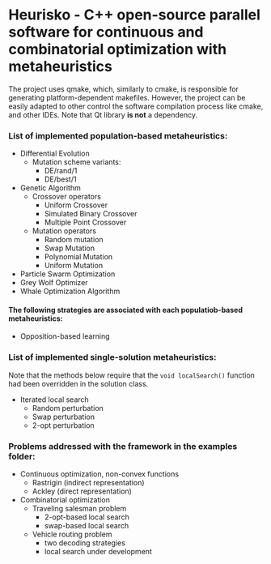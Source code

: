 # Heurisko - C++ open-source parallel software for continuous and combinatorial optimization with metaheuristics
The project uses qmake, which, similarly to cmake, is responsible for generating platform-dependent makefiles. However, the project can be easily adapted to other control the software compilation process like cmake, and other IDEs. Note that Qt library <b>is not</b> a dependency.
### List of implemented population-based metaheuristics:
- Differential Evolution
   - Mutation scheme variants:
      - DE/rand/1
      - DE/best/1
- Genetic Algorithm
   - Crossover operators
      - Uniform Crossover
      - Simulated Binary Crossover
      - Multiple Point Crossover 
   - Mutation operators
      - Random mutation
      - Swap Mutation
      - Polynomial Mutation
      - Uniform Mutation 
- Particle Swarm Optimization
- Grey Wolf Optimizer
- Whale Optimization Algorithm
#### The following strategies are associated with each populatiob-based metaheuristics:
- Opposition-based learning

### List of implemented single-solution metaheuristics:
Note that the methods below require that the `void localSearch()` function had been overridden in the solution class.
- Iterated local search
   - Random perturbation
   - Swap perturbation
   - 2-opt perturbation

### Problems addressed with the framework in the examples folder:
- Continuous optimization, non-convex functions
   - Rastrigin (indirect representation)
   - Ackley    (direct   representation)
- Combinatorial optimization
   - Traveling  salesman problem
      - 2-opt-based local search
      - swap-based local search
   - Vehicle routing problem
      - two decoding strategies
      - local search under development
   
